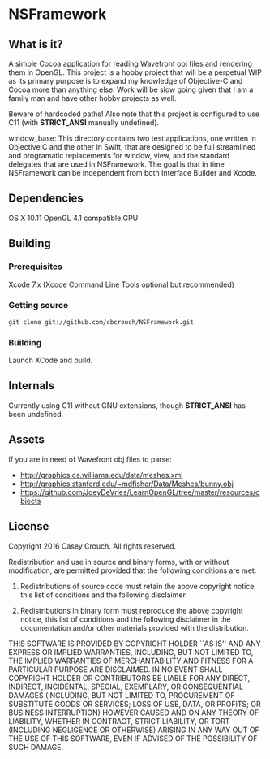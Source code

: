 NSFramework
=============

What is it?
-----------

A simple Cocoa application for reading Wavefront obj files and rendering them in OpenGL. This project is
a hobby project that will be a perpetual WIP as its primary purpose is to expand my knowledge of
Objective-C and Cocoa more than anything else. Work will be slow going given that I am a family man and
have other hobby projects as well.

Beware of hardcoded paths! Also note that this project is configured to use C11 (with __STRICT_ANSI__ manually undefined).

window_base: This directory contains two test applications, one written in Objective C and the other in
Swift, that are designed to be full streamlined and programatic replacements for window, view, and the
standard delegates that are used in NSFramework. The goal is that in time NSFramework can be independent
from both Interface Builder and Xcode.

Dependencies
------------

OS X 10.11
OpenGL 4.1 compatible GPU

Building
--------

### Prerequisites

Xcode 7.x
(Xcode Command Line Tools optional but recommended)

### Getting source

	git clone git://github.com/cbcrouch/NSFramework.git

### Building

Launch XCode and build.

Internals
---------

Currently using C11 without GNU extensions, though __STRICT_ANSI__ has been undefined.

Assets
------

If you are in need of Wavefront obj files to parse:
- http://graphics.cs.williams.edu/data/meshes.xml
- http://graphics.stanford.edu/~mdfisher/Data/Meshes/bunny.obj
- https://github.com/JoeyDeVries/LearnOpenGL/tree/master/resources/objects

License
-------

Copyright 2016 Casey Crouch. All rights reserved.

Redistribution and use in source and binary forms, with or without
modification, are permitted provided that the following conditions are met:

   1. Redistributions of source code must retain the above copyright notice,
      this list of conditions and the following disclaimer.

   2. Redistributions in binary form must reproduce the above copyright notice,
      this list of conditions and the following disclaimer in the documentation
      and/or other materials provided with the distribution.

THIS SOFTWARE IS PROVIDED BY COPYRIGHT HOLDER ``AS IS'' AND ANY EXPRESS OR
IMPLIED WARRANTIES, INCLUDING, BUT NOT LIMITED TO, THE IMPLIED WARRANTIES OF
MERCHANTABILITY AND FITNESS FOR A PARTICULAR PURPOSE ARE DISCLAIMED. IN NO
EVENT SHALL COPYRIGHT HOLDER OR CONTRIBUTORS BE LIABLE FOR ANY DIRECT,
INDIRECT, INCIDENTAL, SPECIAL, EXEMPLARY, OR CONSEQUENTIAL DAMAGES (INCLUDING,
BUT NOT LIMITED TO, PROCUREMENT OF SUBSTITUTE GOODS OR SERVICES; LOSS OF USE,
DATA, OR PROFITS; OR BUSINESS INTERRUPTION) HOWEVER CAUSED AND ON ANY THEORY OF
LIABILITY, WHETHER IN CONTRACT, STRICT LIABILITY, OR TORT (INCLUDING NEGLIGENCE
OR OTHERWISE) ARISING IN ANY WAY OUT OF THE USE OF THIS SOFTWARE, EVEN IF
ADVISED OF THE POSSIBILITY OF SUCH DAMAGE.
